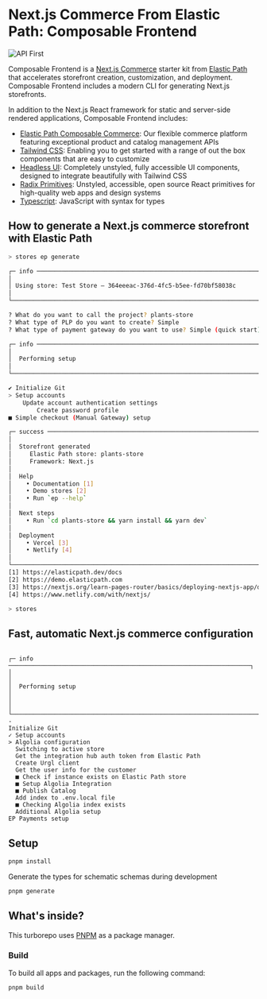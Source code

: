 # Next.js Commerce From Elastic Path: Composable Frontend

![API First](https://github.com/elasticpath/mason/assets/3082064/8be38417-6b96-4228-ba6e-e5472e049b27)

Composable Frontend is a [Next.js Commerce](https://vercel.com/templates/next.js/nextjs-commerce) starter kit from [Elastic Path](https://www.elasticpath.com/) that accelerates storefront creation, customization, and deployment. Composable Frontend includes a modern CLI for generating Next.js storefronts.

In addition to the Next.js React framework for static and server-side rendered applications, Composable Frontend includes:

- [Elastic Path Composable Commerce](https://www.elasticpath.com/products): Our flexible commerce platform featuring exceptional product and catalog management APIs
- [Tailwind CSS](https://tailwindcss.com/): Enabling you to get started with a range of out the box components that are easy to customize
- [Headless UI](https://headlessui.com/): Completely unstyled, fully accessible UI components, designed to integrate beautifully with Tailwind CSS
- [Radix Primitives](https://www.radix-ui.com/primitives): Unstyled, accessible, open source React primitives for high-quality web apps and design systems
- [Typescript](https://www.typescriptlang.org/): JavaScript with syntax for types

## How to generate a Next.js commerce storefront with Elastic Path

```bash
> stores ep generate

┌─ info ─────────────────────────────────────────────────────────────────────┐
│                                                                            │
│ Using store: Test Store – 364eeeac-376d-4fc5-b5ee-fd70bf58038c             │   
│                                                                            │
└────────────────────────────────────────────────────────────────────────────┘

? What do you want to call the project? plants-store
? What type of PLP do you want to create? Simple
? What type of payment gateway do you want to use? Simple (quick start)

┌─ info ────────────────────────────────────────────────────────────────────┐
│                                                                           │
│  Performing setup                                                         │
│                                                                           │
└───────────────────────────────────────────────────────────────────────────┘

✔ Initialize Git
> Setup accounts
    Update account authentication settings
        Create password profile
■ Simple checkout (Manual Gateway) setup

┌─ success ─────────────────────────────────────────────────────────────────┐
│                                                                           │
│  Storefront generated                                                     │
│     Elastic Path store: plants-store                                      │
│     Framework: Next.js                                                    │
│                                                                           │
│  Help                                                                     │
│    • Documentation [1]                                                    │
│    • Demo stores [2]                                                      │ 
│    • Run `ep --help`                                                      │
│                                                                           │
│  Next steps                                                               │
│    • Run `cd plants-store && yarn install && yarn dev`                    │
│                                                                           │
│  Deployment                                                               │
│    • Vercel [3]                                                           │
│    • Netlify [4]                                                          │
│                                                                           │
└───────────────────────────────────────────────────────────────────────────┘
[1] https://elasticpath.dev/docs
[2] https://demo.elasticpath.com
[3] https://nextjs.org/learn-pages-router/basics/deploying-nextjs-app/deploy
[4] https://www.netlify.com/with/nextjs/

> stores
```

## Fast, automatic Next.js commerce configuration
```shell

┌─ info ────────────────────────────────────────────────────────────────────┐
│                                                                           │
│  Performing setup                                                         │
│                                                                           │
└───────────────────────────────────────────────────────────────────────────┘
-
Initialize Git
✓ Setup accounts
> Algolia configuration
  Switching to active store
  Get the integration hub auth token from Elastic Path
  Create Urgl client
  Get the user info for the customer
  ■ Check if instance exists on Elastic Path store
  ■ Setup Algolia Integration
  ■ Publish Catalog
  Add index to .env.local file
  ■ Checking Algolia index exists
  Additional Algolia setup
EP Payments setup
```

## Setup

```bash
pnpm install
```

Generate the types for schematic schemas during development
```bash
pnpm generate
```

## What's inside?

This turborepo uses [PNPM](https://pnpm.io/) as a package manager.

### Build

To build all apps and packages, run the following command:

```bash
pnpm build
```
